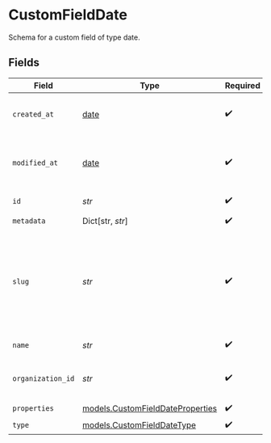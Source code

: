 # CustomFieldDate

Schema for a custom field of type date.


## Fields

| Field                                                                                                                | Type                                                                                                                 | Required                                                                                                             | Description                                                                                                          |
| -------------------------------------------------------------------------------------------------------------------- | -------------------------------------------------------------------------------------------------------------------- | -------------------------------------------------------------------------------------------------------------------- | -------------------------------------------------------------------------------------------------------------------- |
| `created_at`                                                                                                         | [date](https://docs.python.org/3/library/datetime.html#date-objects)                                                 | :heavy_check_mark:                                                                                                   | Creation timestamp of the object.                                                                                    |
| `modified_at`                                                                                                        | [date](https://docs.python.org/3/library/datetime.html#date-objects)                                                 | :heavy_check_mark:                                                                                                   | Last modification timestamp of the object.                                                                           |
| `id`                                                                                                                 | *str*                                                                                                                | :heavy_check_mark:                                                                                                   | The ID of the object.                                                                                                |
| `metadata`                                                                                                           | Dict[str, *str*]                                                                                                     | :heavy_check_mark:                                                                                                   | N/A                                                                                                                  |
| `slug`                                                                                                               | *str*                                                                                                                | :heavy_check_mark:                                                                                                   | Identifier of the custom field. It'll be used as key when storing the value. Must be unique across the organization. |
| `name`                                                                                                               | *str*                                                                                                                | :heavy_check_mark:                                                                                                   | Name of the custom field.                                                                                            |
| `organization_id`                                                                                                    | *str*                                                                                                                | :heavy_check_mark:                                                                                                   | The ID of the organization owning the custom field.                                                                  |
| `properties`                                                                                                         | [models.CustomFieldDateProperties](../models/customfielddateproperties.md)                                           | :heavy_check_mark:                                                                                                   | N/A                                                                                                                  |
| `type`                                                                                                               | [models.CustomFieldDateType](../models/customfielddatetype.md)                                                       | :heavy_check_mark:                                                                                                   | N/A                                                                                                                  |
